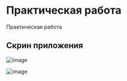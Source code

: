 # Практическая работа

Практическая работа

## Скрин приложения

![image](https://github.com/Karyqqe/wardrobe/assets/133410772/0baa0ddb-8fa6-402b-9061-cc0102b98cc4)

![image](https://github.com/Karyqqe/wardrobe/assets/133410772/280ae326-8db4-483e-b0e5-7ab48209fdeb)
